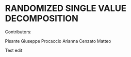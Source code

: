 # RANDOMIZED SINGLE VALUE DECOMPOSITION

Contributors:

Pisante Giuseppe
Procaccio Arianna
Cenzato Matteo

Test edit

